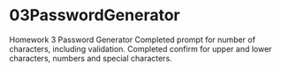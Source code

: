 # 03PasswordGenerator
Homework 3 Password Generator
Completed prompt for number of characters, including validation.
Completed confirm for upper and lower characters, numbers and special characters.

